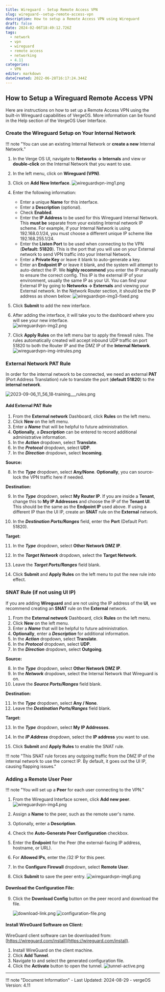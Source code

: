 ```yaml
---
title: Wireguard - Setup Remote Access VPN
slug: wireguard--setup-remote-access-vpn
description: How to setup a Remote Access VPN using Wireguard
draft: false
date: 2024-02-06T18:49:12.726Z
tags:
  - network
  - vpn
  - wireguard
  - remote access
  - networking
  - 4.11
categories:
  - VPN
editor: markdown
dateCreated: 2022-06-28T16:17:24.344Z
---
```


## How to Setup a Wireguard Remote Access VPN

Here are instructions on how to set up a Remote Access VPN using the built-in Wireguard capabilities of VergeOS. More information can be found in the Help section of the VergeOS User Interface.

### Create the Wireguard Setup on Your Internal Network

!!! note "You can use an existing Internal Network or **create a new** Internal Network."

1. In the Verge OS UI, navigate to **Networks -> Internals** and view or **double-click** on the Internal Network that you want to use.
2. In the left menu, click on **Wireguard (VPN)**.
3. Click on **Add New Interface**.
   ![wireguardvpn-img1.png](/product-guide/screenshots/wireguardvpn-img1.png)

4. Enter the following information:
    - Enter a unique **Name** for this interface.
    - Enter a **Description** (optional).
    - Check **Enabled**.
    - Enter the **IP Address** to be used for this Wireguard Internal Network. This **must be** separate from your existing Internal network IP scheme. For example, if your Internal Network is using 192.168.0.1/24, you must choose a different unique IP scheme like 192.168.255.1/24.
    - Enter the **Listen Port** to be used when connecting to the VPN (**Default: 51820**). This is the port that you will use on your External network to send VPN traffic into your Internal Network.
    - Enter a **Private Key** or leave it blank to auto-generate a key.
    - Enter an **Endpoint IP** or leave it blank, and the system will attempt to auto-detect the IP. We **highly recommend** you enter the IP manually to ensure the correct config. This IP is the external IP of your environment, usually the same IP as your UI. You can find your External IP by going to **Networks -> Externals** and viewing your External network. In the Network Router section, it should be the IP address as shown below:
    ![wireguardvpn-img3-fixed.png](/product-guide/screenshots/wireguardvpn-img3-fixed.png)

5. Click **Submit** to add the new interface.
6. After adding the interface, it will take you to the dashboard where you will see your new interface.  
   ![wireguardvpn-img2.png](/product-guide/screenshots/wireguardvpn-img2.png)

7. Click **Apply Rules** on the left menu bar to apply the firewall rules. The rules automatically created will accept inbound UDP traffic on port 51820 to both the Router IP and the DMZ IP of the **Internal Network**.
   ![wireguardvpn-img-intrules.png](/product-guide/screenshots/wireguardvpn-img-intrules.png)

### External Network PAT Rule

In order for the internal network to be connected, we need an external **PAT** (Port Address Translation) rule to translate the port (**default 51820**) to the **internal network**.

![2023-09-06_11_56_18-training___rules.png](/product-guide/screenshots/wireguard-pat-rule.png)

#### Add External PAT Rule

1. From the **External network** Dashboard, click **Rules** on the left menu.
2. Click **New** on the left menu.
3. Enter a ***Name*** that will be helpful to future administration.
4. **Optionally**, a ***Description*** can be entered to record additional administrative information.
5. In the ***Action*** dropdown, select **Translate**.
6. In the ***Protocol*** dropdown, select **UDP**.
7. In the ***Direction*** dropdown, select **Incoming**.

**Source:**

8. In the ***Type*** dropdown, select **Any/None**. **Optionally**, you can source-lock the VPN traffic here if needed.

**Destination:**

9. In the ***Type*** dropdown, select **My Router IP**. If you are inside a **Tenant**, change this to **My IP Addresses** and choose the IP of the **Tenant UI**. This should be the same as the **Endpoint IP** used above. If using a different IP than the UI IP, create an **SNAT** rule on the **External** network.

10. In the ***Destination Ports/Ranges*** field, enter the **Port** (Default Port: 51820).

**Target:**

11. In the ***Type*** dropdown, select **Other Network DMZ IP**.
12. In the ***Target Network*** dropdown, select the **Target Network**.
13. Leave the ***Target Ports/Ranges*** field blank.

14. Click **Submit** and **Apply Rules** on the left menu to put the new rule into effect.

### SNAT Rule (if not using UI IP)

If you are adding **Wireguard** and are not using the IP address of the **UI**, we recommend creating an **SNAT** rule on the **External** network.

1. From the **External network** Dashboard, click **Rules** on the left menu.
2. Click **New** on the left menu.
3. Enter a ***Name*** that will be helpful to future administration.
4. **Optionally**, enter a ***Description*** for additional information.
5. In the ***Action*** dropdown, select **Translate**.
6. In the ***Protocol*** dropdown, select **UDP**.
7. In the ***Direction*** dropdown, select **Outgoing**.

**Source:**

8. In the ***Type*** dropdown, select **Other Network DMZ IP**.
9. In the ***Network*** dropdown, select the Internal Network that Wireguard is on.
10. Leave the ***Source Ports/Ranges*** field blank.

**Destination:**

11. In the ***Type*** dropdown, select **Any / None**.
12. Leave the ***Destination Ports/Ranges*** field blank.

**Target:**

13. In the ***Type*** dropdown, select **My IP Addresses**.
14. In the ***IP Address*** dropdown, select the **IP address** you want to use.

15. Click **Submit** and **Apply Rules** to enable the SNAT rule.

!!! note "This SNAT rule forces any outgoing traffic from the DMZ IP of the internal network to use the correct IP. By default, it goes out the UI IP, causing flapping issues."

### Adding a Remote User Peer

!!! note "You will set up a **Peer** for each user connecting to the VPN."

1. From the Wireguard Interface screen, click **Add new peer**.
   ![wireguardvpn-img4.png](/product-guide/screenshots/wireguardvpn-img4.png)

2. Assign a **Name** to the peer, such as the remote user's name.
3. Optionally, enter a **Description**.
4. Check the **Auto-Generate Peer Configuration** checkbox.
5. Enter the **Endpoint** for the Peer (the external-facing IP address, hostname, or URL).
6. For **Allowed IPs**, enter the /32 IP for this peer.
7. In the **Configure Firewall** dropdown, select **Remote User**.
8. Click **Submit** to save the peer entry.
   ![wireguardvpn-img6.png](/product-guide/screenshots/wireguardvpn-img6.png)

#### Download the Configuration File:

9. Click the **Download Config** button on the peer record and download the file.

   ![download-link.png](/product-guide/screenshots/download-link.png)
   ![configuration-file.png](/product-guide/screenshots/configuration-file.png)

#### Install WireGuard Software on Client:

WireGuard client software can be downloaded from: [https://wireguard.com/install](https://wireguard.com/install).

1. Install WireGuard on the client machine.
2. Click **Add Tunnel**.
3. Navigate to and select the generated configuration file.
4. Click the **Activate** button to open the tunnel.
   ![tunnel-active.png](/product-guide/screenshots/tunnel-active.png)

---

!!! note "Document Information"
    - Last Updated: 2024-08-29
    - vergeOS Version: 4.11
